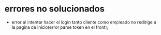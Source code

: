 # errores no solucionados 
- error al intentar hacer el login tanto cliente como empleado no redirige a la pagina de inicio(error parse token en el front);